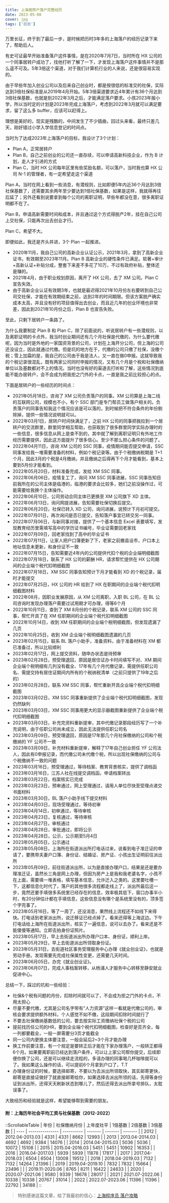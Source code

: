 ```yaml
---
title: 上海居转户落户完整经历
date: 2023-05-08
cover: jpg
tags: ['日志']
---
```


万里长征，终于到了最后一步，是时候把历时3年多的上海落户的经历记录下来了，帮助后人。

有史可证最早开始准备落户这件事情，是在2020年7月7日，当时所在 HX 公司的一个同事居转户成功了，找他打听了解了一下，才发现上海落户这件事情并不是那么遥不可及。5年3倍这个渠道，对于我们计算机行业的人来说，还是很容易实现的。

由于早些年加入创业公司以及后来自己创业时，都是按很低的标准交的社保，实际达到3倍社保标准是从2019年4月开始。5年3倍渠道要求近4年累计有36个月达到3倍社保基数，也就是到2022年3月之后，才能满足落户要求。小孩2023年报小学，所以当时定的计划是2023年完成上海落户，考虑到2022年3月就可以满足要求，留了这么多 buffer，应该可以赶得上。

理想是美好的，现实是残酷的，中间发生了不少插曲，回过头来看，最终只差几天，刚好错过小学入学信息登记的时间点。

当时为了达成2023年上海落户的目标，我设计了3个计划：

- Plan A，正常居转户
- Plan B，自己之前创业的公司还一直存续，可以申请高新科技企业，作为 B 计划，走人才引进的方式
- Plan C，当时 HX 公司每年区里有些奖励名额，可以落户，当时我也算 HX 公司 N-1 的管理者，有一定希望走这个渠道

Plan A，当时在网上看到一些消息，有潜规则，比如即便5年内近36个月达到3倍社保基数了，还需要其余两年至少要达到1倍社保基数，如果是这样，我就得再往后延了；另外还看到说要拿到每个公司的离职证明，早些年都没在意，很多离职证明都不在了。

Plan B，申请高新需要时间和成本，并且通过这个方式得脱产2年，挂在自己公司上交社保，只能再次出去创业才行。

Plan C，希望不大。

即便如此，我还是齐头并进，3个 Plan 一起推进。

- 2020年11月，我自己公司的高新企业认证公示，2021年3月，拿到了高新企业证书，有效期至2023年11月。Plan B 高新企业的硬性条件已满足。软著+审计+高新认证+补贴分成，整套下来差不多花了10万，不过有政府补贴，整体还是赚的。
- 2021年4月，由于职业规划原因，离开了 HX 公司，去了 XM 公司。Plan C 宣告失效。
- 由于高新企业认证有效期3年，也就是最迟得2021年10月份左右要转到自己公司交社保，才能在有效期结束之前，达到2年的时间期限。但该方案脱产确实成本太高，并且没有好的项目值得出去创业，而且近几年的创业环境也非常差，因此到2021年10月份之后，Plan B 也宣告失败。

至此，只剩下居转户一条路了。

为什么我要制定 Plan B 和 Plan C，除了前面说的，听说居转户有一些潜规则，以及离职证明的卡点外，我当时创业期间还有几个月社保是代缴的，为什么要代缴呢，因为当时是外地的一家国资背景的公司，计划在上海开分公司，但上海的公司还没设立，因此就通过代缴。但是坑的地方在于，代缴的公司只缴了社保，没缴个税；雪上加霜的是，我自己的公司由于我是法人，又一直在做0申报。这就导致我的个税记录很混乱，既有两家公司同时申报的情况，又有几个月是个税和社保缴纳单位以及基数都对不上的情况。当时也没有好的渠道去打听和了解，这些情况到底能不能办居转户，会不会成为把我拒之门外的卡点，一直是我之前比较担心的点。

下面是居转户的一些经历的时间点：

- 2021年05月18日，咨询了 XM 公司负责落户的同事。XM 公司算是上海二线的互联网公司，规模也不小，有个 SSC 部门是专门帮员工做落户相关的。负责落户的同事告知我这个情况应该是可以落的，到时候把不符合条件的年份剔除掉，提供一些情况说明就可以。
- 2022年03月1日，居转户时间快满足了，之前 HX 公司的同事把我拉到一个居转户的交流群里，群里同学相互帮助，也获取到了很多群里同学实际办理时的一些信息，很多信息从网上是查不到的，其中就了解到离职证明只有外地工作经历需要提供，因此这方面提升了很多信心。至少不那么担心条件的问题了。
- 2022年04月11日，咨询 XM 公司的 SSC 同事，疫情期间能否提交申请，SSC 同事发给我一堆需要准备的材料，例如个税记录等。由于个税缴纳税期是 T+1 个月，因此3月的个税是4月缴纳，并且缴纳之后得再下个月才能看到，基本上要到5月份才能看到。
- 2022年05月20日，材料准备完成，发给 XM SSC 同事。
- 2022年06月06日，疫情复工了，询问 XM SSC 同事进展，SSC 同事告知目前我所在的公司主体是临港的，临港的要求会比较多，她们之前没操作过，可能需要给我换个主体操作。
- 2022年06月10日，公司劳动合同主体已更换至 XM 公司旗下 XD 主体。
- 2022年06月13日，询问网提进展，告知需要社保切换后提交。
- 2022年06月20日，社保已转入 XD 公司，询问进展，说预计下月初可提交。
- 2022年07月01日，再次询问是否已提交，告知落户事宜已转交另一同事。
- 2022年07月06日，与新同事对接，提供了一个基本信息 Excel 表要填写，发现教育经历里需填写高中的学历证书编号，毕业证需要回老家找
- 2022年07月09日，回老家找到了高中的毕业证书
- 2022年07月11日，让家人把户口簿更新了下，老家之前撤县设市，户口本上地址信息未更新，和身份证不一致
- 2022年07月15日，告知需要近4年内的公司提供代扣个税的企业端明细截图
- 2022年07月18日，联系了 HX 公司的薪酬 HR，请求帮忙提供在 HX 公司期间的企业端个税代扣明细截图
- 2022年07月18日，XM SSC 同事告知预计下月才能看到 XD 的个税记录，届时才能提交
- 2022年07月25日，HX 公司的 HR 给到了 HX 在职期间的企业端个税代扣明细截图材料
- 2022年08月，因职业发展原因，从 XM 公司离职，入职 BL 公司，在 BL 公司咨询时发现办理落户需要过试用期才可办理，得等6个月
- 2022年10月11日，查到了 XM 8月份的个税记录，联系 XM 公司的 SSC 同事，帮忙开具了在 XM 任职期间的企业端个税代扣明细截图
- 2022年10月14日，收到 XM 任职期间的企业端个税明细截图，但发现遗漏了几页
- 2022年10月25日，收到 XM 企业端个税明细截图遗漏的几页
- 2023年02月15日，联系 BL 落户小助手，准备资料，由于准备材料在 XM 都已准备过，所以比较顺利
- 2023年02月17日，网上提交资料，随申办状态是待预审
- 2023年02月28日，预受理退回，原因是居住证办卡时间填写不对、XM 期间企业端个税明细有几列没有截全、17年有几个月代缴记录，需提供任职公司名、需提交持有居住证期间内所有的个税纳税清单（之前只提供了19年之后的）
- 2023年02月28日，联系 XM SSC 同事，帮忙重新开具企业端个税代扣明细截图
- 2023年03月02日，XM SSC 同事重新提供了企业端个税代扣明细截图，发现仍然缺列
- 2023年03月03日，XM SSC 同事用更大的显示器截图重新提供了企业端个税代扣明细截图
- 2023年03月03日，补充完资料重新提审，其中代缴记录那段经历写了一个补充说明，由于任职公司尚未成立，因此无法提供任职公司名
- 2023年03月09日，预受理退回，原因是17年那几个月社保缴纳的公司和个税缴纳的 YF 公司不一致
- 2023年03月09日，补充材料重新提审，解释了17年自己创业担任 YF 公司法人，因此有0申报记录，而代缴公司未代缴个税，所以出现社保缴纳的公司与个税缴纳不一致的问题
- 2023年03月16日，预受理通过，等待档案、教育背景核实，提供了调档函
- 2023年03月16日，江苏人社在线提交调档函，申请档案转出
- 2023年03月22日，档案核实已完成
- 2023年03月23日，预审通过，网上受理通过，请用人单位尽快至受理点递交书面材料
- 2023年03月30日，BL 落户小助手线下提交材料
- 2023年04月03日，现场受理通过，等待初审
- 2023年04月14日，初审通过，等待审核
- 2023年04月23日，复核通过，等待审核
- 2023年04月27日，审核通过
- 2023年04月28日，审批通过，即将公示
- 2023年04月28日，公示，公示期至5月4日
- 2023年05月05日，公示通过
- 2023年05月08日，上海所在街道派出所打电话过来，说看到电子准迁证的申请了，要携带夫妻户口簿、身份证、结婚证、房产证、小孩出生证明前往派出所
- 2023年05月09日，前往街道派出所，以为是直接办理户口，结果是还是要办理准迁证，虽然长三角是网上办理，但因为房产上是我和我老婆名字，小孩不在上面，需要填一堆表格，填写基本信息，允许迁入之类的。这里要吐槽一下，这都信息化时代了，落户的其他很多流程都走线上了，派出所最后这一步，竟然还要手填很多系统里已经存在的信息，效率极其低下，窗口办事半小时，有20分钟估计都在手填信息，这些信息没有哪个是系统里没有的，顶多签个字完事了。
- 2023年05月16日，等了一周了，还没消息，果然线上流程还不如线下来得快。打电话到老家派出所，说迁移证已经点掉了。看来还得等上海这边。下午打电话给上海所在街道派出所，核实了一遍信息，说可以去办了。看来还是不能傻傻等通知。立即去拍身份证照片。
- 2023年05月17日，早上去街道派出所办理户口本、身份证，顺利上岸。
- 2023年05月29日，早上去街道派出所领取身份证。
- 2023年05月31日，去街道社区事务受理服务中心办理《就业创业证》，也就是劳动手册。发现需要先完成社保属性变更，还需要几天时间。
- 2023年06月05日，办完《就业创业证》。
- 2023年06月07日，完成人事档案转移，从杨浦人才服务中心转移至静安就业促进中心。

总结一下，踩过的坑和一些经验：

- 社保&个税有问题的月份，扣除时间就可以了，不会成为拒之门外的卡点，不用太担心
- 尽量不要代缴，尤其是公司名字带有“人力资源”这样一看就是代缴公司的，审核会要求提供额外材料，个人感觉不如不缴，这段期间扣除时间就行了
- 不要去社保缴纳基数低的公司，要去按实际工资缴纳社保个税的公司
- 提前找历任公司的HR，要到企业端个税代扣明细截图，检查好是否齐全，每一列都要截全，一般一屏需要分3页才能截全
- 同一公司内更换主体要注意，一般会延后2~3个月才能办理
- 换工作前要注意，有一个规定是要转正后才能在下家办理落户，一般转正都得6个月。如果要离职前已经达到落户条件，可以让上家公司帮你提交，后续即便你换了公司，还是可以继续走流程的，多请办理的同事喝几杯咖啡就可以了。我如果这么操作的话，可以提前6个月拿到户口了，T.T
- 办理身份证的时候，要选择邮寄，不要以为去派出所领取快，其实邮寄更快，邮寄是直接证做好了就直接邮寄给你，如果选择去派出所领的话，先得等身份证到派出所，还得天天刷新状态到哪儿了，然后还得去派出所拿号排队，太耽误事了。

大致经历和经验就是这样，希望能够帮到需要的朋友。

#### 附：上海历年社会平均工资与社保基数（2012-2022）

::ScrollableTable
| 年份 | 社保缴纳月份    | 上年度社平 | 1倍基数 | 2倍基数 | 3倍基数 |
| ---- | --------------- | ---------- | ------- | ------- | ------- |
| 2012 | 2012.04-2013.03 | 4331       | 4331    | 8662    | 12993   |
| 2013 | 2013.04-2014.03 | 4692       | 4692    | 9384    | 14076   |
| 2014 | 2014.04-2015.03 | 5036       | 5036    | 10072   | 15108   |
| 2015 | 2015.04-2016.03 | 5451       | 5451    | 10902   | 16353   |
| 2016 | 2016.04-2017.03 | 5939       | 5939    | 11878   | 17817   |
| 2017 | 2017.04-2018.03 | 6504       | 6504    | 13008   | 19512   |
| 2018 | 2018.04-2019.03 | 7132       | 7132    | 14264   | 21396   |
| 2019 | 2019.04-2019.10 | 7832       | 7832    | 15664   | 23496   |
|      | 2019.11-2020.06 | 8765       | 8211    | 16422   | 24633   |
| 2020 | 2020.07-2021.06 | 9580       | 9339    | 18678   | 28017   |
| 2021 | 2021.07-2022.06 | 10338      | 10338   | 20767   | 31014   |
| 2022 | 2022.07-2023.06 | 11396      | 11396   | 22792   | 34188   |
::

> 特别感谢这篇文章，给了我最初的信心：[上海程序员 落户攻略](https://www.cnblogs.com/TankXiao/p/8203819.html)
